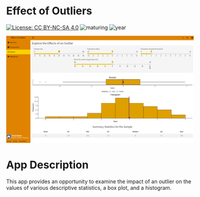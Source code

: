 # Effect of Outliers

[![License: CC BY-NC-SA 4.0](https://img.shields.io/badge/License-CC%20BY--NC--SA%204.0-lightgrey.svg)](https://creativecommons.org/licenses/by-nc-sa/4.0/) 
![maturing](https://img.shields.io/badge/lifecycle-maturing-blue)
![year](https://img.shields.io/badge/year-2017-lightgrey)

![App Screenshot](../docs/screenshot.png)

# App Description
This app provides an opportunity to examine the impact of an outlier on the values of various descriptive statistics, a box plot, and a histogram.
